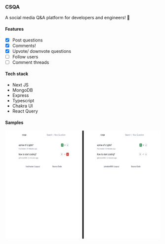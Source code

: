 ### CSQA 

A social media Q&A platform for developers and engineers! 🚀

#### Features
- [x] Post questions
- [x] Comments!
- [x] Upvote/ downvote questions
- [ ] Follow users
- [ ] Comment threads

#### Tech stack
- Next JS
- MongoDB
- Express
- Typescript
- Chakra UI
- React Query

#### Samples

<img src = "demo.jpeg" height = "350"/>
